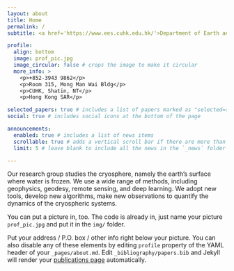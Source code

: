 ```yaml
---
layout: about
title: Home
permalink: /
subtitle: <a href='https://www.ees.cuhk.edu.hk/'>Department of Earth and Environmental Sciences</a>, <a href='https://www.sci.cuhk.edu.hk/'>Faculty of Science</a>, <a href='https://www.cuhk.edu.hk/'>The Chinese University of Hong Kong</a>

profile:
  align: bottom
  image: prof_pic.jpg
  image_circular: false # crops the image to make it circular
  more_info: >
    <p>+852-3943 9862</p>
    <p>Room 315, Mong Man Wai Bldg</p>
    <p>CUHK, Shatin, NT</p>
    <p>Hong Kong SAR</p>

selected_papers: true # includes a list of papers marked as "selected={true}"
social: true # includes social icons at the bottom of the page

announcements:
  enabled: true # includes a list of news items
  scrollable: true # adds a vertical scroll bar if there are more than 3 news items
  limit: 5 # leave blank to include all the news in the `_news` folder

---
```


Our research group studies the cryosphere, namely the earth’s surface where water is frozen. We use a wide range of methods, including geophysics, geodesy, remote sensing, and deep learning. We adopt new tools, develop new algorithms, make new observations to quantify the dynamics of the cryospheric systems. 

You can put a picture in, too. The code is already in, just name your picture `prof_pic.jpg` and put it in the `img/` folder.

Put your address / P.O. box / other info right below your picture. You can also disable any of these elements by editing `profile` property of the YAML header of your `_pages/about.md`. Edit `_bibliography/papers.bib` and Jekyll will render your [publications page](/al-folio/publications/) automatically.

